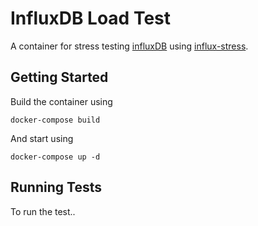 # InfluxDB Load Test

A container for stress testing [influxDB]() using [influx-stress](https://github.com/influxdata/influx-stress).

## Getting Started

Build the container using

```
docker-compose build
```

And start using

```
docker-compose up -d
```

## Running Tests

To run the test..


